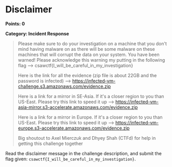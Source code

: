 # Disclaimer
**Points: 0**

**Category: Incident Response**

> Please make sure to do your investigation on a machine that you don't mind having malware on as there will be some malware on these machines that will corrupt the data on your system. You have been warned! Please acknowledge this warning my putting in the following flag --> csawctf{I_will_be_careful_in_my_investigation}
> 
> Here is the link for all the evidence (zip file is about 22GB and the password is infected) --> https://infected-vm-challenge.s3.amazonaws.com/evidence.zip
> 
> Here is a link for a mirror in SE-Asia. If it's a closer region to you than US-East. Please try this link to speed it up --> https://infected-vm-asia-mirror.s3-accelerate.amazonaws.com/evidence.zip
> 
> Here is a link for a mirror in Europe. If it's a closer region to you than US-East. Please try this link to speed it up --> https://infected-vm-europe.s3-accelerate.amazonaws.com/evidence.zip
> 
> Big shoutout to Axel Mierczuk and Dhyey Shah (CTFd) for help in getting this challenge together

Read the disclaimer message in the challenge description, and submit the flag given: `csawctf{I_will_be_careful_in_my_investigation}`.
